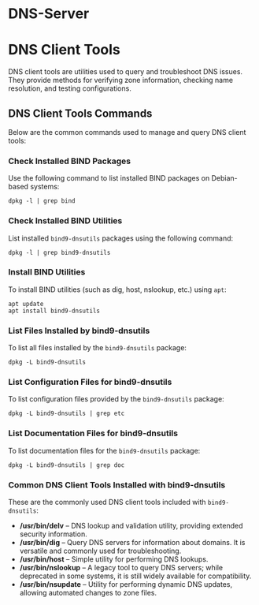 # DNS-Server

# DNS Client Tools

DNS client tools are utilities used to query and troubleshoot DNS issues. They provide methods for verifying zone information, checking name resolution, and testing configurations.

## DNS Client Tools Commands

Below are the common commands used to manage and query DNS client tools:

### Check Installed BIND Packages
Use the following command to list installed BIND packages on Debian-based systems:
```
dpkg -l | grep bind
```

### Check Installed BIND Utilities
List installed `bind9-dnsutils` packages using the following command:
```
dpkg -l | grep bind9-dnsutils
```

### Install BIND Utilities
To install BIND utilities (such as dig, host, nslookup, etc.) using `apt`:
```
apt update
apt install bind9-dnsutils
```

### List Files Installed by bind9-dnsutils
To list all files installed by the `bind9-dnsutils` package:
```
dpkg -L bind9-dnsutils
```

### List Configuration Files for bind9-dnsutils
To list configuration files provided by the `bind9-dnsutils` package:
```
dpkg -L bind9-dnsutils | grep etc
```

### List Documentation Files for bind9-dnsutils
To list documentation files for the `bind9-dnsutils` package:
```
dpkg -L bind9-dnsutils | grep doc
```

### Common DNS Client Tools Installed with bind9-dnsutils

These are the commonly used DNS client tools included with `bind9-dnsutils`:
- **/usr/bin/delv** – DNS lookup and validation utility, providing extended security information.
- **/usr/bin/dig** – Query DNS servers for information about domains. It is versatile and commonly used for troubleshooting.
- **/usr/bin/host** – Simple utility for performing DNS lookups.
- **/usr/bin/nslookup** – A legacy tool to query DNS servers; while deprecated in some systems, it is still widely available for compatibility.
- **/usr/bin/nsupdate** – Utility for performing dynamic DNS updates, allowing automated changes to zone files.